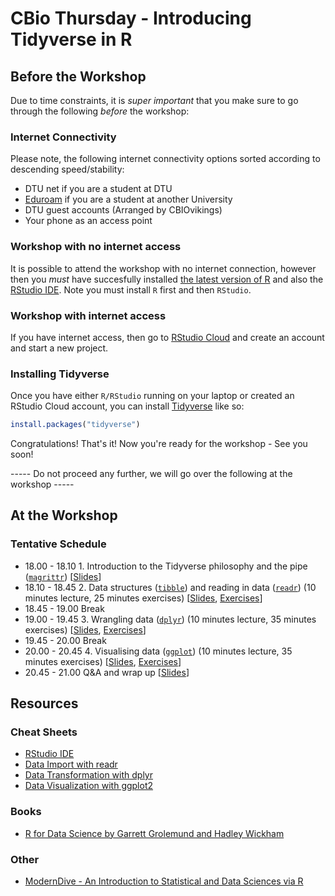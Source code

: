 CBio Thursday - Introducing Tidyverse in R
================

Before the Workshop
-------------------

Due to time constraints, it is *super important* that you make sure to go through the following *before* the workshop:

### Internet Connectivity

Please note, the following internet connectivity options sorted according to descending speed/stability:

-   DTU net if you are a student at DTU
-   [Eduroam](https://www.eduroam.org/) if you are a student at another University
-   DTU guest accounts (Arranged by CBIOvikings)
-   Your phone as an access point

### Workshop with no internet access

It is possible to attend the workshop with no internet connection, however then you *must* have succesfully installed [the latest version of R](https://mirrors.dotsrc.org/cran/) and also the [RStudio IDE](https://www.rstudio.com/products/rstudio/download/#download). Note you must install `R` first and then `RStudio`.

### Workshop with internet access

If you have internet access, then go to [RStudio Cloud](https://rstudio.cloud/) and create an account and start a new project.

### Installing Tidyverse

Once you have either `R/RStudio` running on your laptop or created an RStudio Cloud account, you can install [Tidyverse](https://www.tidyverse.org/) like so:

``` r
install.packages("tidyverse")
```

Congratulations! That's it! Now you're ready for the workshop - See you soon!

----- Do not proceed any further, we will go over the following at the workshop -----

At the Workshop
---------------

### Tentative Schedule

-   18.00 - 18.10 1. Introduction to the Tidyverse philosophy and the pipe ([`magrittr`](https://cran.r-project.org/web/packages/magrittr/README.html)) \[[Slides](http://htmlpreview.github.io/?https://github.com/leonjessen/TidyThursday/blob/master/01_introduction/lecture/introduction_presentation.html)\]
-   18.10 - 18.45 2. Data structures ([`tibble`](https://cran.r-project.org/web/packages/tibble/README.html)) and reading in data ([`readr`](https://cran.r-project.org/web/packages/readr/README.html)) (10 minutes lecture, 25 minutes exercises) \[[Slides](http://htmlpreview.github.io/?https://github.com/leonjessen/TidyThursday/blob/master/02_readr/lecture/readr_presentation.html), [Exercises](https://github.com/leonjessen/TidyThursday/blob/master/02_readr/exercises/readr_exercises.md)\]
-   18.45 - 19.00 Break
-   19.00 - 19.45 3. Wrangling data ([`dplyr`](https://cran.r-project.org/web/packages/dplyr/readme/README.html)) (10 minutes lecture, 35 minutes exercises) \[[Slides](http://htmlpreview.github.io/?https://github.com/leonjessen/TidyThursday/blob/master/03_dplyr/lecture/dplyr_presentation.html), [Exercises](https://github.com/leonjessen/TidyThursday/blob/master/03_dplyr/exercises/dplyr_exercises.md)\]
-   19.45 - 20.00 Break
-   20.00 - 20.45 4. Visualising data ([`ggplot`](https://cran.r-project.org/web/packages/ggplot2/readme/README.html)) (10 minutes lecture, 35 minutes exercises) \[[Slides](), [Exercises]()\]
-   20.45 - 21.00 Q&A and wrap up \[[Slides]()\]

Resources
---------

### Cheat Sheets

-   [RStudio IDE](https://github.com/rstudio/cheatsheets/raw/master/rstudio-ide.pdf)
-   [Data Import with readr](https://github.com/rstudio/cheatsheets/raw/master/data-import.pdf)
-   [Data Transformation with dplyr](https://github.com/rstudio/cheatsheets/raw/master/data-transformation.pdf)
-   [Data Visualization with ggplot2](https://github.com/rstudio/cheatsheets/raw/master/data-visualization-2.1.pdf)

### Books

-   [R for Data Science by Garrett Grolemund and Hadley Wickham](https://r4ds.had.co.nz/)

### Other

-   [ModernDive - An Introduction to Statistical and Data Sciences via R](https://moderndive.com/)
